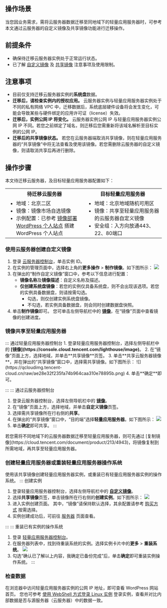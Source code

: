 ## 操作场景

当您因业务需求，需将云服务器数据迁移至同地域下的轻量应用服务器时，可参考本文通过云服务器的自定义镜像及共享镜像功能进行迁移操作。


## 前提条件
- 确保待迁移云服务器实例处于正常运行状态。
- 已了解 [自定义镜像](https://cloud.tencent.com/document/product/213/4942) 及 [共享镜像](https://cloud.tencent.com/document/product/213/4944) 注意事项及使用限制。

## 注意事项
- 目前仅支持迁移云服务器实例的**系统盘**数据。
- **迁移后，请检查实例内的授权应用。**
云服务器实例与轻量应用服务器实例处于不同的私有网络 VPC 中，迁移数据后，系统底层硬件设备将会发生变化，可能会导致某些与硬件绑定的应用许可证（license）失效。
- **迁移后，实例公网 IP 将变化。**
云服务器实例公网 IP 与轻量应用服务器实例公网 IP 不同。若您之前绑定了域名，则迁移后您需重新将该域名解析至目标实例的公网 IP。
- **迁移后的共享镜像状态。**
若您在云服务器端取消共享镜像，则在轻量应用服务器的“共享镜像”中将无法查看及使用该镜像。若您需删除云服务器的自定义镜像，则请取消共享后再进行删除。


## 操作步骤

本文待迁移云服务器，及目标轻量应用服务器配置如下：

<table>
<tr>
<th width="50%">待迁移云服务器</th>
<th>目标轻量应用服务器</th>
</tr>
<tr>
<td>
<ul style="margin:0px">
<li>地域：北京二区</li>
<li>镜像：镜像市场自选镜像</li>
<li>示例配置：已参考 <a href="https://cloud.tencent.com/document/product/213/9740">镜像部署 WordPress 个人站点</a> 搭建 WordPress 个人站点</li>
</ul>
</td>
<td>
<ul style="margin:0px">
<li>地域：北京地域随机可用区</li>
<li>镜像：共享至轻量应用服务器的云服务器自定义镜像</li>
<li>安全组：入方向放通443、22、80端口</li>
</ul>
</td>
</tr>
</table>



### 使用云服务器创建自定义镜像
1. 登录 [云服务器控制台](https://console.cloud.tencent.com/cvm/instance)，单击实例 ID。
2. 在实例的管理页面中，选择右上角的**更多操作** > **制作镜像**。如下图所示：
![](https://qcloudimg.tencent-cloud.cn/raw/5c677878ad76665749b56dc6ca5f65bf.png)
3. 在弹出的“制作自定义镜像”窗口中，参考以下信息进行配置：
   - **镜像名称**及**镜像描述**：自定义名称及描述。
   - **仅创建系统盘镜像**：若您的实例仅具备系统盘，则不会出现该选项。若您的实例具备数据盘，则请按需勾选。
     - 勾选，则仅创建实例系统盘镜像。
     - 不勾选，若实例具备数据盘，则会同时创建数据盘快照。
4. 单击**制作镜像**即可。
您可单击左侧导航栏中的 <b>[镜像](https://console.cloud.tencent.com/cvm/image)</b>，在“镜像”页面中查看镜像的创建进度。



### 镜像共享至轻量应用服务器

<dx-tabs>
::: 通过轻量应用服务器控制台
1. 登录轻量应用服务器控制台，选择左侧导航栏中的 <b>[镜像](https://console.cloud.tencent.com/lighthouse/image)</b>。
2. 在“镜像”页面上方，选择地域，并单击**共享镜像**页签。
3. 单击**共享云服务器镜像**，并在弹出的“共享镜像”窗口中，选择需共享镜像。如下图所示：
![](https://qcloudimg.tencent-cloud.cn/raw/ae28e32f235fa74b964caa310e78895b.png)
4. 单击**确定**即可。

:::
::: 通过云服务器控制台
1. 登录云服务器控制台，选择左侧导航栏中的 <b>[镜像](https://console.cloud.tencent.com/cvm/image/index)</b>。
2. 在“镜像”页面上方，选择地域，并单击**自定义镜像**页签。
3. 选择需共享镜像所在行右侧的**共享**。
4. 在弹出的“共享镜像”窗口中，“目的端”选择**轻量应用服务器**。如下图所示：
![](https://qcloudimg.tencent-cloud.cn/raw/b7abc927dff54014ea11b58566579540.png)
5. 单击**确定**即可共享。
:::
</dx-tabs>
<dx-alert infotype="explain" title="">
若您需将不同地域下的云服务器数据迁移至轻量应用服务器，则可先通过 [复制镜像](https://cloud.tencent.com/document/product/213/4943)，将镜像复制到所需地域，再共享至轻量应用服务器。
</dx-alert>



### 创建轻量应用服务器或重装轻量应用服务器操作系统
使用该共享镜像创建轻量应用服务器实例，或重装已有轻量应用服务器实例的操作系统。
<dx-tabs>
::: 创建实例
1. 登录轻量应用服务器控制台，选择左侧导航栏中的 <b>[自定义镜像](https://console.cloud.tencent.com/lighthouse/image?rid=1)</b>。
 2. 选择**共享镜像**页签，单击镜像所在行右侧的**创建实例**。如下图所示：
![](https://qcloudimg.tencent-cloud.cn/raw/76a20f9b07ec1c2ac177e054a57561ad.png)
 3. 进入实例创建页面。
 其中，“镜像”请保持默认选择，其余配置请参考 [购买方式](https://cloud.tencent.com/document/product/1207/44580) 按需选择。
 3. 实例创建成功后，可前往 [服务器](https://console.cloud.tencent.com/lighthouse/instance/index) 页面查看。
 
:::
::: 重装已有实例的操作系统
 1. 登录 [轻量应用服务器控制台](https://console.cloud.tencent.com/lighthouse/instance/index)。
 2. 在服务器列表中，找到待重装系统的实例。选择实例卡片中的**更多** > **重装系统**。
![](https://qcloudimg.tencent-cloud.cn/raw/79c64bef16e2163bfedf52610b86b743.png)
 4. 勾选“确认已了解以上内容，我确定已备份完成”后，单击**确定**即可重装实例操作系统。
:::
</dx-tabs>


### 检查数据
在浏览器中访问轻量应用服务器实例的公网 IP 地址，即可查看 WordPress 网站首页。
您也可参考 [使用 WebShell 方式登录 Linux 实例](https://cloud.tencent.com/document/product/1207/44642) 登录实例，查看并对比内部数据是否与源服务器（云服务器）中的数据一致。

